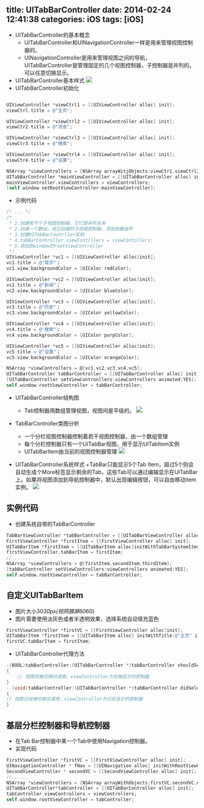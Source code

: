 title: UITabBarController
date: 2014-02-24 12:41:38
categories: iOS
tags: [iOS]
---
- UITabBarController的基本概念
	+ UITabBarController和UINavigationController一样是用来管理视图控制器的。
	+ UINavigationController是用来管理视图之间的导航，UITabBarController是管理固定的几个视图控制器，子控制器是并列的。可以任意切换显示。
- UITabBarController基本样式
![](https://github.com/zt1991616/blog/raw/master/Image/14022401.png)
- UITabBarController初始化
```Objective-C

UIViewController *viewCtrl1 = [[UIViewController alloc] init];
viewCtrl.title = @"主页";

UIViewController *viewCtrl2 = [[UIViewController alloc] init];
viewCtr2.title = @"消息";

UIViewController *viewCtrl3 = [[UIViewController alloc] init];
viewCtr3.title = @"搜索";

UIViewController *viewCtrl4 = [[UIViewController alloc] init];
viewCtr4.title = @"设置";

NSArray *viewControllers = [NSArray arrayWitjObjects:viewCtr1,viewCtrl2,viewCtrl3,viewCtrl3,viewCtrl4,nil];
UITabBarController *mainViewController = [[UITabBarController alloc] init];
mainViewController.viewControllers = viewControllers;
[self.window setRootViewController:mainViewController];
```
- 示例代码
```Objective-C
/* ... */
/*
 * 1.创建若干个子视图控制器，它们是并列关系
 * 2.创建一个数组，将已创建的子视图控制器，添加到数组中
 * 3.创建UITabBarContrller实例
 * 4.tabBarController.viewContrllers = viewContollers;
 * 5.添加到window的rootViewController
 */
UIViewController *vc1 = [[UIViewController alloc]init];
vc1.title = @"首页"；
vc1.view.backgroundColor = [UIColor redColor];

UIViewController *vc2 = [[UIViewController alloc]init];
vc2.title = @"新闻"；
vc2.view.backgroundColor = [UIColor blueColor];

UIViewController *vc3 = [[UIViewController alloc]init];
vc3.title = @"历史"；
vc3.view.backgroundColor = [UIColor yellowColor];

UIViewController *vc4 = [[UIViewController alloc]init];
vc4.title = @"搜索"；
vc4.view.backgroundColor = [UIColor purpColor];

UIViewController *vc5 = [[UIViewController alloc]init];
vc5.title = @"设置"；
vc5.view.backgroundColor = [UIColor orangeColor];

NSArray *viewControllers = @[vc1,vc2,vc3,vc4,vc5];
UITabBarController tabBarController = [[UITabBarController alloc] init];
[UITabBarController setViewContronllers:viewControllers animated:YES];
self.window.rootViewController = tabBarController; 
```

- UITabBarController结构图
	+ Tab控制器用数组管理视图，视图间是平级的。
![](https://github.com/zt1991616/blog/raw/master/Image/14022402.png)

- TabBarController类图分析
	+ 一个分栏视图控制器控制着若干视图控制器，由一个数组管理
	+ 每个分栏控制器只有一个UITabBar视图，用于显示UITabItem实例
	+ UITabBarItem由当前的视图控制器管理
![](https://github.com/zt1991616/blog/raw/master/Image/14022403.png)

- UITabBarController系统样式
	+TabBar只能显示5个Tab Item，超过5个则会自动生成个More标签显示剩余的Tab，这些Tab可以通过编辑显示在UITabBar上。如果将视图添加到导航控制器中，默认出现编辑按钮，可以自由移动item实例。
![](https://github.com/zt1991616/blog/raw/master/Image/14022404.png)

##  实例代码
- 创建系统自带的TabBarController
```Objective-C
TabBarViewController *tabBarController = [[UITabBarViewController alloc]init];
FirstViewController *firstItem = [[FirstViewController alloc] init];
UITabBarItem *firstItem = [[UITabBarItem alloc]initWithTabBarSystemItem:UITabBarSystemItemFavorites tag:1];
firstViewController.tabBarItem = firstItem;
// ......
NSArray *viewControllers = @[firstItem,secondItem,thirdItem];
[tabBarController setViewControllers:viewControllers animated:YES];
self.window.rootViewController = tabBarController;
```

## 自定义UITabBarItem
- 图片大小30*30px(视网膜屏60*60)
- 图片需要使用淡灰色或者半透明效果，选择系统自动填充蓝色
```Objective-C
FirstViewController *firstVC = [[FirstViewController alloc]init];
UITabBarItem *firstItem = [[UITabBarItem alloc] initWithTitle:@"主页" image:[UIImage imageNamed:@"image.ong"]tag:1];
firstVC.tabBarItem = firstItem;
```
- UITabBarController代理方法
```Objective-C
-(BOOL)tabBarController:(UITabBarController *)tabBarController shouldSelectViewController:(UIViewController *)viewController
{
	// 视图将被切换时调用，viewController为将被显示的控制器
}
- (void)tabBarController:(UITabBarController *)tabBarController didSelectViewController:(UIViewController *)viewController
{
// 视图已经被切换后调用，viewController为已经显示的控制器
}
```
## 基层分栏控制器和导航控制器
- 在Tab Bar控制器中某一个Tab中使用Navigation控制器。
- 实现代码
```Objective-C
FirstViewController *firstVC = [[FirstViewController alloc] init];
UINavigationController * fNav = [[UINavigation alloc] initWithRootViewController:firstVC];
SecondViewController * secondVC = [[SecondViewController alloc] init];
//......
NSArray *viewControllers = [NSArray arrayWithObjects:firstVC,secondVC,nil];
UITabBarController*tabController = [[UITabBarController alloc] init];
tabController.viewControllers = viewControllers;
self.window.rootViewController = tabController;
```
